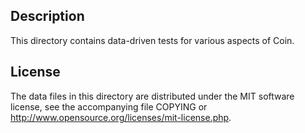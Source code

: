 Description
------------

This directory contains data-driven tests for various aspects of Coin.

License
--------

The data files in this directory are distributed under the MIT software
license, see the accompanying file COPYING or
http://www.opensource.org/licenses/mit-license.php.

